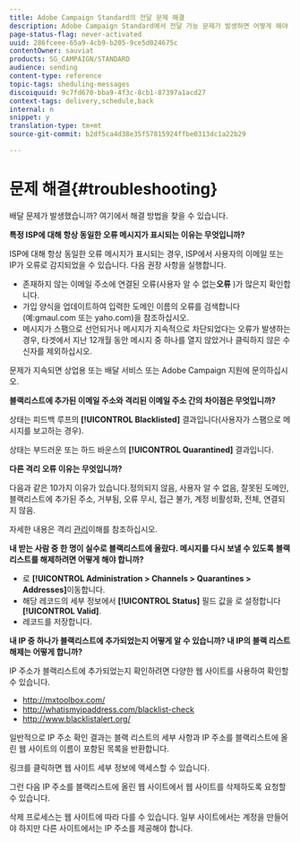 ```yaml
---
title: Adobe Campaign Standard의 전달 문제 해결
description: Adobe Campaign Standard에서 전달 가능 문제가 발생하면 어떻게 해야 하는지 살펴보십시오.
page-status-flag: never-activated
uuid: 286fceee-65a9-4cb9-b205-9ce5d024675c
contentOwner: sauviat
products: SG_CAMPAIGN/STANDARD
audience: sending
content-type: reference
topic-tags: sheduling-messages
discoiquuid: 9c7fd670-bba9-4f3c-8cb1-87397a1acd27
context-tags: delivery,schedule,back
internal: n
snippet: y
translation-type: tm+mt
source-git-commit: b2df5ca4d38e35f57815924ffbe0313dc1a22b29

---
```



# 문제 해결{#troubleshooting}

배달 문제가 발생했습니까? 여기에서 해결 방법을 찾을 수 있습니다.

**특정 ISP에 대해 항상 동일한 오류 메시지가 표시되는 이유는 무엇입니까?**

ISP에 대해 항상 동일한 오류 메시지가 표시되는 경우, ISP에서 사용자의 이메일 또는 IP가 오류로 감지되었을 수 있습니다. 다음 권장 사항을 실행합니다.
* 존재하지 않는 이메일 주소에 연결된 오류(사용자 알 수 없는&#x200B;**오류** )가 많은지 확인합니다.
* 가입 양식을 업데이트하여 입력한 도메인 이름의 오류를 검색합니다(예:gmaul.com 또는 yaho.com)을 참조하십시오.
* 메시지가 스팸으로 선언되거나 메시지가 지속적으로 차단되었다는 오류가 발생하는 경우, 타겟에서 지난 12개월 동안 메시지 중 하나를 열지 않았거나 클릭하지 않은 수신자를 제외하십시오.

문제가 지속되면 상업용 또는 배달 서비스 또는 Adobe Campaign 지원에 문의하십시오.

**블랙리스트에 추가된 이메일 주소와 격리된 이메일 주소 간의 차이점은 무엇입니까?**

상태는 피드백 루프의 **[!UICONTROL Blacklisted]** 결과입니다(사용자가 스팸으로 메시지를 보고하는 경우).

상태는 부드러운 또는 하드 바운스의 **[!UICONTROL Quarantined]** 결과입니다.

**다른 격리 오류 이유는 무엇입니까?**

다음과 같은 10가지 이유가 있습니다.정의되지 않음, 사용자 알 수 없음, 잘못된 도메인, 블랙리스트에 추가된 주소, 거부됨, 오류 무시, 접근 불가, 계정 비활성화, 전체, 연결되지 않음.

자세한 내용은 격리 [관리](../../sending/using/understanding-quarantine-management.md)이해를 참조하십시오.

**내 받는 사람 중 한 명이 실수로 블랙리스트에 올랐다. 메시지를 다시 보낼 수 있도록 블랙리스트를 해제하려면 어떻게 해야 합니까?**

* 로 **[!UICONTROL Administration > Channels > Quarantines > Addresses]**&#x200B;이동합니다.
* 해당 레코드의 세부 정보에서 **[!UICONTROL Status]** 필드 값을 로 설정합니다 **[!UICONTROL Valid]**.
* 레코드를 저장합니다.

**내 IP 중 하나가 블랙리스트에 추가되었는지 어떻게 알 수 있습니까? 내 IP의 블랙 리스트 해제는 어떻게 합니까?**

IP 주소가 블랙리스트에 추가되었는지 확인하려면 다양한 웹 사이트를 사용하여 확인할 수 있습니다.
* http://mxtoolbox.com/
* http://whatismyipaddress.com/blacklist-check
* http://www.blacklistalert.org/

일반적으로 IP 주소 확인 결과는 블랙 리스트의 세부 사항과 IP 주소를 블랙리스트에 올린 웹 사이트의 이름이 포함된 목록을 반환합니다.

링크를 클릭하면 웹 사이트 세부 정보에 액세스할 수 있습니다.

그런 다음 IP 주소를 블랙리스트에 올린 웹 사이트에서 웹 사이트를 삭제하도록 요청할 수 있습니다.

삭제 프로세스는 웹 사이트에 따라 다를 수 있습니다. 일부 사이트에서는 계정을 만들어야 하지만 다른 사이트에서는 IP 주소를 제공해야 합니다.

